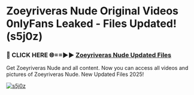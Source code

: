 # Zoeyriveras Nude Original Videos 0nlyFans Leaked - Files Updated! (s5j0z)

<h3>🔴 CLICK HERE 🌐==►► <a href="https://tinyurl.com/52m3yx9h" rel="nofollow">Zoeyriveras Nude Updated Files</a></h3>

Get Zoeyriveras Nude and all content. Now you can access all videos and pictures of Zoeyriveras Nude. New Updated Files 2025!

[![s5j0z](https://i.imgur.com/TnHtlc8.gif)](https://tinyurl.com/52m3yx9h)
